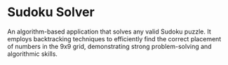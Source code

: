 # Sudoku Solver
An algorithm-based application that solves any valid Sudoku puzzle. It employs backtracking techniques to efficiently find the correct placement of numbers in the 9x9 grid, demonstrating strong problem-solving and algorithmic skills.
